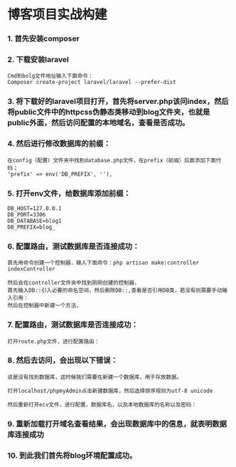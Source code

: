 # 博客项目实战构建


###  	1. 首先安装composer
###  	2. 下载安装laravel
	Cmd到bolg文件地址输入下面命令：
	Composer create-project laravel/laravel --prefer-dist
###  3. 将下载好的laravel项目打开，首先将server.php该问index，然后将public文件中的httpcss伪静态类移动到blog文件夹，也就是public外面，然后访问配置的本地域名，查看是否成功。
###  	4. 然后进行修改数据库的前缀：
	在config（配置）文件夹中找到database.php文件，在prefix（前缀）后面添加下面代码；
	'prefix' => env('DB_PREFIX', ''),
###  	5. 打开env文件，给数据库添加前缀：
	DB_HOST=127.0.0.1
    DB_PORT=3306
    DB_DATABASE=blog1
    DB_PREFIX=blog_
###  	6. 配置路由，测试数据库是否连接成功：
	首先用命令创建一个控制器，输入下面命令：php artisan make:controller indexController

	然后会在controller文件夹中找到刚刚创建的控制器，
	首先输入DB::引入必要的命名空间，然后删除DB::,查看是否引用DB类，若没有则需要手动输入引用：
    然后在控制器中新建一个方法，

###  	7. 配置路由，测试数据库是否连接成功：
	打开route.php文件，进行配置路由：

###  	8. 然后去访问，会出现以下错误：

	说是没有找到数据库，这时候我们需要在新建一个数据库，用于存放数据。

	打开localhost/phpmyAdmin点击新建数据库，然后选择排序规则为utf-8 unicode

	然后重新打开ecv文件，进行配置，数据库名，以及本地数据库的名称以及密码：


###  	9. 重新加载打开域名查看结果，会出现数据库中的信息，就表明数据库连接成功

###  	10. 到此我们首先将blog环境配置成功。

